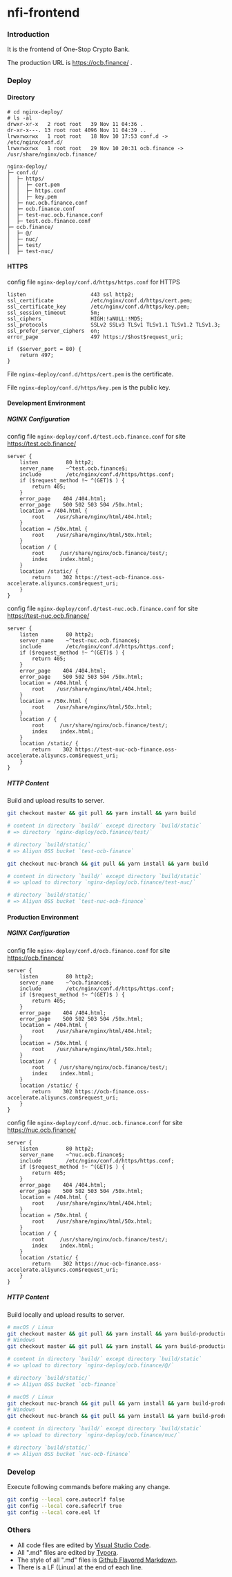 # nfi-frontend

### Introduction

It is the frontend of One-Stop Crypto Bank.

The production URL is https://ocb.finance/ .

### Deploy

#### Directory

```
# cd nginx-deploy/
# ls -al
drwxr-xr-x   2 root root   39 Nov 11 04:36 .
dr-xr-x---. 13 root root 4096 Nov 11 04:39 ..
lrwxrwxrwx   1 root root   18 Nov 10 17:53 conf.d -> /etc/nginx/conf.d/
lrwxrwxrwx   1 root root   29 Nov 10 20:31 ocb.finance -> /usr/share/nginx/ocb.finance/
```

```
nginx-deploy/
├─ conf.d/
│  ├─ https/
│  │  ├─ cert.pem
│  │  ├─ https.conf
│  │  ├─ key.pem
│  ├─ nuc.ocb.finance.conf
│  ├─ ocb.finance.conf
│  ├─ test-nuc.ocb.finance.conf
│  ├─ test.ocb.finance.conf
├─ ocb.finance/
│  ├─ @/
│  ├─ nuc/
│  ├─ test/
│  ├─ test-nuc/
```

#### HTTPS

config file `nginx-deploy/conf.d/https/https.conf` for HTTPS

``` nginx
listen                     443 ssl http2;
ssl_certificate            /etc/nginx/conf.d/https/cert.pem;
ssl_certificate_key        /etc/nginx/conf.d/https/key.pem;
ssl_session_timeout        5m;
ssl_ciphers                HIGH:!aNULL:!MD5;
ssl_protocols              SSLv2 SSLv3 TLSv1 TLSv1.1 TLSv1.2 TLSv1.3;
ssl_prefer_server_ciphers  on;
error_page                 497 https://$host$request_uri;

if ($server_port = 80) {
    return 497;
}
```

File `nginx-deploy/conf.d/https/cert.pem` is the certificate.

File `nginx-deploy/conf.d/https/key.pem` is the public key.

#### Development Environment

##### NGINX Configuration

config file `nginx-deploy/conf.d/test.ocb.finance.conf` for site https://test.ocb.finance/

``` nginx
server {
    listen         80 http2;
    server_name    ~^test.ocb.finance$;
    include        /etc/nginx/conf.d/https/https.conf;
    if ($request_method !~ ^(GET)$ ) {
        return 405;
    }
    error_page    404 /404.html;
    error_page    500 502 503 504 /50x.html;
    location = /404.html {
        root    /usr/share/nginx/html/404.html;
    }
    location = /50x.html {
        root    /usr/share/nginx/html/50x.html;
    }
    location / {
        root     /usr/share/nginx/ocb.finance/test/;
        index    index.html;
    }
    location /static/ {
        return    302 https://test-ocb-finance.oss-accelerate.aliyuncs.com$request_uri;
    }
}
```

config file `nginx-deploy/conf.d/test-nuc.ocb.finance.conf` for site https://test-nuc.ocb.finance/

``` nginx
server {
    listen         80 http2;
    server_name    ~^test-nuc.ocb.finance$;
    include        /etc/nginx/conf.d/https/https.conf;
    if ($request_method !~ ^(GET)$ ) {
        return 405;
    }
    error_page    404 /404.html;
    error_page    500 502 503 504 /50x.html;
    location = /404.html {
        root    /usr/share/nginx/html/404.html;
    }
    location = /50x.html {
        root    /usr/share/nginx/html/50x.html;
    }
    location / {
        root     /usr/share/nginx/ocb.finance/test/;
        index    index.html;
    }
    location /static/ {
        return    302 https://test-nuc-ocb-finance.oss-accelerate.aliyuncs.com$request_uri;
    }
}
```

##### HTTP Content

Build and upload results to server.

``` sh
git checkout master && git pull && yarn install && yarn build

# content in directory `build/` except directory `build/static`
# => directory `nginx-deploy/ocb.finance/test/`

# directory `build/static/`
# => Aliyun OSS bucket `test-ocb-finance`
```

``` sh
git checkout nuc-branch && git pull && yarn install && yarn build

# content in directory `build/` except directory `build/static`
# => upload to directory `nginx-deploy/ocb.finance/test-nuc/`

# directory `build/static/`
# => Aliyun OSS bucket `test-nuc-ocb-finance`
```

#### Production Environment

##### NGINX Configuration

config file `nginx-deploy/conf.d/ocb.finance.conf` for site https://ocb.finance/

``` nginx
server {
    listen         80 http2;
    server_name    ~^ocb.finance$;
    include        /etc/nginx/conf.d/https/https.conf;
    if ($request_method !~ ^(GET)$ ) {
        return 405;
    }
    error_page    404 /404.html;
    error_page    500 502 503 504 /50x.html;
    location = /404.html {
        root    /usr/share/nginx/html/404.html;
    }
    location = /50x.html {
        root    /usr/share/nginx/html/50x.html;
    }
    location / {
        root     /usr/share/nginx/ocb.finance/test/;
        index    index.html;
    }
    location /static/ {
        return    302 https://ocb-finance.oss-accelerate.aliyuncs.com$request_uri;
    }
}
```

config file `nginx-deploy/conf.d/nuc.ocb.finance.conf` for site https://nuc.ocb.finance/

``` nginx
server {
    listen         80 http2;
    server_name    ~^nuc.ocb.finance$;
    include        /etc/nginx/conf.d/https/https.conf;
    if ($request_method !~ ^(GET)$ ) {
        return 405;
    }
    error_page    404 /404.html;
    error_page    500 502 503 504 /50x.html;
    location = /404.html {
        root    /usr/share/nginx/html/404.html;
    }
    location = /50x.html {
        root    /usr/share/nginx/html/50x.html;
    }
    location / {
        root     /usr/share/nginx/ocb.finance/test/;
        index    index.html;
    }
    location /static/ {
        return    302 https://nuc-ocb-finance.oss-accelerate.aliyuncs.com$request_uri;
    }
}
```

##### HTTP Content

Build locally and upload results to server.

``` sh
# macOS / Linux
git checkout master && git pull && yarn install && yarn build-production
# Windows
git checkout master && git pull && yarn install && yarn build-production-windows

# content in directory `build/` except directory `build/static`
# => upload to directory `nginx-deploy/ocb.finance/@/`

# directory `build/static/`
# => Aliyun OSS bucket `ocb-finance`
```

``` sh
# macOS / Linux
git checkout nuc-branch && git pull && yarn install && yarn build-production
# Windows
git checkout nuc-branch && git pull && yarn install && yarn build-production-windows

# content in directory `build/` except directory `build/static`
# => upload to directory `nginx-deploy/ocb.finance/nuc/`

# directory `build/static/`
# => Aliyun OSS bucket `nuc-ocb-finance`
```

### Develop

Execute following commands before making any change.

``` sh
git config --local core.autocrlf false
git config --local core.safecrlf true
git config --local core.eol lf
```

### Others

- All code files are edited by [Visual Studio Code](https://code.visualstudio.com/).
- All ".md" files are edited by [Typora](http://typora.io/).
- The style of all ".md" files is [Github Flavored Markdown](https://guides.github.com/features/mastering-markdown/#GitHub-flavored-markdown).
- There is a LF (Linux) at the end of each line.
